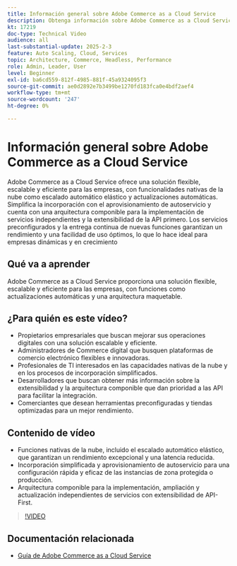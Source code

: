 ```yaml
---
title: Información general sobre Adobe Commerce as a Cloud Service
description: Obtenga información sobre Adobe Commerce as a Cloud Service. Una solución flexible, escalable y eficiente para operaciones digitales dinámicas con una arquitectura componible.
kt: 17219
doc-type: Technical Video
audience: all
last-substantial-update: 2025-2-3
feature: Auto Scaling, Cloud, Services
topic: Architecture, Commerce, Headless, Performance
role: Admin, Leader, User
level: Beginner
exl-id: ba6cd559-812f-4985-881f-45a9324095f3
source-git-commit: ae0d2892e7b3499be1270fd183fca0e4bdf2aef4
workflow-type: tm+mt
source-wordcount: '247'
ht-degree: 0%

---
```


# Información general sobre Adobe Commerce as a Cloud Service

Adobe Commerce as a Cloud Service ofrece una solución flexible, escalable y eficiente para las empresas, con funcionalidades nativas de la nube como escalado automático elástico y actualizaciones automáticas. Simplifica la incorporación con el aprovisionamiento de autoservicio y cuenta con una arquitectura componible para la implementación de servicios independientes y la extensibilidad de la API primero. Los servicios preconfigurados y la entrega continua de nuevas funciones garantizan un rendimiento y una facilidad de uso óptimos, lo que lo hace ideal para empresas dinámicas y en crecimiento

## Qué va a aprender

Adobe Commerce as a Cloud Service proporciona una solución flexible, escalable y eficiente para las empresas, con funciones como actualizaciones automáticas y una arquitectura maquetable.

## ¿Para quién es este vídeo?

* Propietarios empresariales que buscan mejorar sus operaciones digitales con una solución escalable y eficiente.
* Administradores de Commerce digital que busquen plataformas de comercio electrónico flexibles e innovadoras.
* Profesionales de TI interesados en las capacidades nativas de la nube y en los procesos de incorporación simplificados.
* Desarrolladores que buscan obtener más información sobre la extensibilidad y la arquitectura componible que dan prioridad a las API para facilitar la integración.
* Comerciantes que desean herramientas preconfiguradas y tiendas optimizadas para un mejor rendimiento.

## Contenido de vídeo

* Funciones nativas de la nube, incluido el escalado automático elástico, que garantizan un rendimiento excepcional y una latencia reducida.
* Incorporación simplificada y aprovisionamiento de autoservicio para una configuración rápida y eficaz de las instancias de zona protegida o producción.
* Arquitectura componible para la implementación, ampliación y actualización independientes de servicios con extensibilidad de API-First.

>[!VIDEO](https://video.tv.adobe.com/v/3443314?learn=on&captions=spa)

## Documentación relacionada

* [Guía de Adobe Commerce as a Cloud Service](https://experienceleague.adobe.com/es/docs/commerce/cloud-service/overview)
